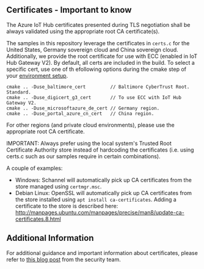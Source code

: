 ## Certificates -  Important to know

The Azure IoT Hub certificates presented during TLS negotiation shall be always validated using the appropriate root CA certificate(s).

The samples in this repository leverage the certificates in `certs.c` for the United States, Germany sovereign cloud and China sovereign cloud. Additionally, we provide the root certificate for use with ECC (enabled in IoT Hub Gateway V2). By default, all certs are included in the build. To select a specific cert, use one of th efollowing options during the cmake step of your [environment setup](https://github.com/Azure/azure-iot-sdk-c/doc/devbox_setup.md).

```
cmake .. -Duse_baltimore_cert         // Baltimore CyberTrust Root. Standard.
cmake .. -Duse_digicert_g3_cert       // To use ECC with IoT Hub Gateway V2.
cmake .. -Duse_microsoftazure_de_cert // Germany region.
cmake .. -Duse_portal_azure_cn_cert   // China region.
```

For other regions (and private cloud environments), please use the appropriate root CA certificate.





IMPORTANT: Always prefer using the local system's Trusted Root Certificate Authority store instead of hardcoding the certificates (i.e. using certs.c such as our samples require in certain combinations).

A couple of examples:

- Windows: Schannel will automatically pick up CA certificates from the store managed using `certmgr.msc`.
- Debian Linux: OpenSSL will automatically pick up CA certificates from the store installed using `apt install ca-certificates`. Adding a certificate to the store is described here: http://manpages.ubuntu.com/manpages/precise/man8/update-ca-certificates.8.html


## Additional Information

For additional guidance and important information about certificates, please refer to [this blog post](https://techcommunity.microsoft.com/t5/internet-of-things/azure-iot-tls-changes-are-coming-and-why-you-should-care/ba-p/1658456) from the security team.
